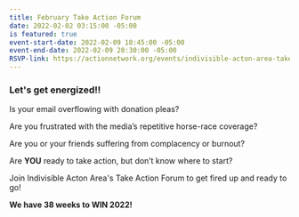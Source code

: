 ```yaml
---
title: February Take Action Forum
date: 2022-02-02 03:15:00 -05:00
is featured: true
event-start-date: 2022-02-09 18:45:00 -05:00
event-end-date: 2022-02-09 20:30:00 -05:00
RSVP-link: https://actionnetwork.org/events/indivisible-acton-area-take-action-forum-turn-your-anger-into-action
---
```


### Let's get energized!!

Is your email overflowing with donation pleas?

Are you frustrated with the media’s repetitive horse-race coverage?

Are you or your friends suffering from complacency or burnout?

Are **YOU** ready to take action, but don’t know where to start?

Join Indivisible Acton Area's Take Action Forum to get fired up and ready to go!

**We have 38 weeks to WIN 2022!**